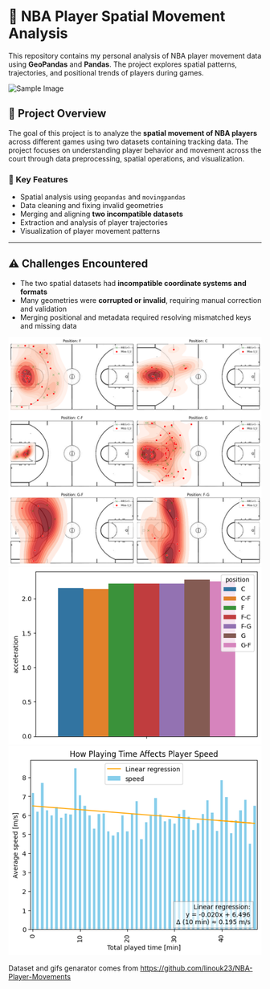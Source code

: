# 🏀 NBA Player Spatial Movement Analysis

This repository contains my personal analysis of NBA player movement data using **GeoPandas** and **Pandas**. The project explores spatial patterns, trajectories, and positional trends of players during games.

![Sample Image](images/tmp.gif)

## 📌 Project Overview

The goal of this project is to analyze the **spatial movement of NBA players** across different games using two datasets containing tracking data. The project focuses on understanding player behavior and movement across the court through data preprocessing, spatial operations, and visualization.

### 🧠 Key Features
- Spatial analysis using `geopandas` and `movingpandas`
- Data cleaning and fixing invalid geometries
- Merging and aligning **two incompatible datasets**
- Extraction and analysis of player trajectories
- Visualization of player movement patterns

---

## ⚠️ Challenges Encountered

- The two spatial datasets had **incompatible coordinate systems and formats**
- Many geometries were **corrupted or invalid**, requiring manual correction and validation
- Merging positional and metadata required resolving mismatched keys and missing data

![Sample Image](images/shots_results.png)
![Sample Image](images/acceleration_vs_postition.png)
![Sample Image](images/speed_vs_played_time.png)

Dataset and gifs genarator comes from https://github.com/linouk23/NBA-Player-Movements
